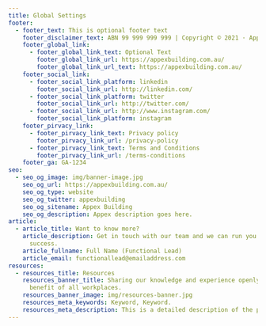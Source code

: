 ```yaml
---
title: Global Settings
footer:
  - footer_text: This is optional footer text
    footer_disclaimer_text: ABN 99 999 999 999 | Copyright © 2021 · Appex Building Ptd Ltd
    footer_global_link:
      - footer_global_link_text: Optional Text
        footer_global_link_url: https://appexbuilding.com.au/
        footer_global_link_url_text: https://appexbuilding.com.au/
    footer_social_link:
      - footer_social_link_platform: linkedin
        footer_social_link_url: http://linkedin.com/
      - footer_social_link_platform: twitter
        footer_social_link_url: http://twitter.com/
      - footer_social_link_url: http://www.instagram.com/
        footer_social_link_platform: instagram
    footer_pirvacy_link:
      - footer_pirvacy_link_text: Privacy policy
        footer_pirvacy_link_url: /privacy-policy
      - footer_pirvacy_link_text: Terms and Conditions
        footer_pirvacy_link_url: /terms-conditions
    footer_ga: GA-1234
seo:
  - seo_og_image: img/banner-image.jpg
    seo_og_url: https://appexbuilding.com.au/
    seo_og_type: website
    seo_og_twitter: appexbuilding
    seo_og_sitename: Appex Building
    seo_og_description: Appex description goes here.
article:
  - article_title: Want to know more?
    article_description: Get in touch with our team and we can run you through the
      success.
    article_fullname: Full Name (Functional Lead)
    article_email: functionallead@emailaddress.com
resources:
  - resources_title: Resources
    resources_banner_title: Sharing our knowledge and experience openly for the
      benefit of all workplaces.
    resources_banner_image: img/resources-banner.jpg
    resources_meta_keywords: Keyword, Keyword.
    resources_meta_description: This is a detailed description of the page.
---
```

